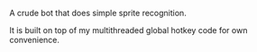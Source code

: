A crude bot that does simple sprite recognition.

It is built on top of my multithreaded global hotkey code for own convenience.

